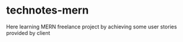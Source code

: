 # technotes-mern
Here learning MERN freelance project by achieving some user stories provided by client
